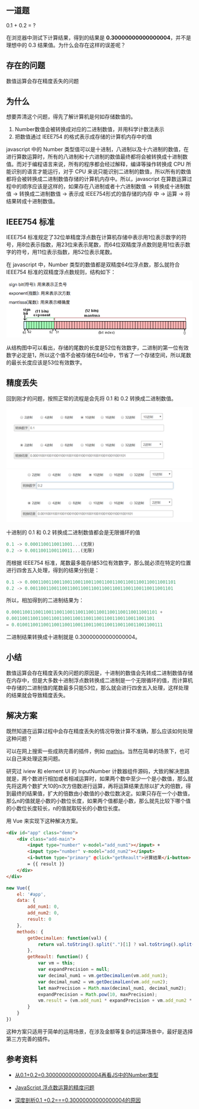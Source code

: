 ## 一道题

0.1 + 0.2 = ?

在浏览器中测试下计算结果，得到的结果是 **0.30000000000000004**，并不是理想中的 0.3 结果值。为什么会存在这样的误差呢？

## 存在的问题

数值运算会存在精度丢失的问题

## 为什么

想要弄清这个问题，得先了解计算机是何如存储数值的。

1. Number数值会被转换成对应的二进制数值，并用科学计数法表示
2. 把数值通过 IEEE754 的格式表示成存储的计算机内存中的值

javascript 中的 Number 类型值可以是十进制，八进制以及十六进制的数值，在进行算数运算时，所有的八进制和十六进制的数值最终都将会被转换成十进制数值。而对于编程语言来说，所有的程序都会经过解释，编译等操作转换成 CPU 所能识别的语言才能运行，对于 CPU 来说只能识别二进制的数值，所以所有的数值都将会被转换成二进制数值存储的计算机内存中。所以，javascript 在算数运算过程中的顺序应该是这样的，如果存在八进制或者十六进制数值 -> 转换成十进制数值 -> 转换成二进制数值 -> 表示成 IEEE754形式的值存储的内存 中 -> 运算 -> 将结果转成十进制数值。

## IEEE754 标准

IEEE754 标准规定了32位单精度浮点数在计算机存储中表示用1位表示数字的符号，用8位表示指数，用23位来表示尾数，而64位双精度浮点数则是用1位表示数字的符号，用11位表示指数，用52位表示尾数。

在 javascript 中，Number 类型的数值都是双精度64位浮点数，那么就符合 IEEE754 标准的双精度浮点数规则，结构如下：

![IEEE754结构](../assets/q3.png)


从结构图中可以看出，存储的尾数的长度是52位有效数字，二进制的第一位有效数字必定是1，所以这个值不会被存储在64位中，节省了一个存储空间，所以尾数的最长长度应该是53位有效数字。

## 精度丢失

回到刚才的问题，按照正常的流程是会先将 0.1 和 0.2 转换成二进制数值。

![0.1转换二进制](../assets/q1.png)
![0.2转换二进制](../assets/q2.png)

十进制的 0.1 和 0.2 转换成二进制数值都会是无限循环的值
```javascript
0.1 -> 0.0001100110011001...(无限)
0.2 -> 0.0011001100110011...(无限)
```
而根据 IEEE754 标准，尾数最多能存储53位有效数字，那么就必须在特定的位置进行四舍五入处理，得到的结果分别是： 
```javascript
0.1 -> 0.0001100110011001100110011001100110011001100110011001101
0.2 -> 0.001100110011001100110011001100110011001100110011001101
```

所以，相加得到的二进制结果为：
```javascript
0.0001100110011001100110011001100110011001100110011001101 + 
0.001100110011001100110011001100110011001100110011001101 
= 0.0100110011001100110011001100110011001100110011001100111
```
二进制结果转换成十进制就是 0.30000000000000004。

## 小结

数值运算会存在精度丢失的问题的原因是，十进制的数值会先转成二进制数值存储在内存中，但是大多数十进制浮点数转换成二进制是一个无限循环的值，而计算机中存储的二进制值的尾数最多只能53位，那么就会进行四舍五入处理，这样处理的结果就会导致精度丢失。

## 解决方案

既然知道在运算过程中会存在精度丢失的情况导致计算不准确，那么应该如何处理这种问题？

可以在网上搜索一些成熟完善的插件，例如 [mathjs](https://github.com/josdejong/mathjs)。当然在简单的场景下，也可以自己来处理这类问题。

研究过 iview 和 element UI 的 InputNumber 计数器组件源码，大致的解决思路就是，两个数进行相加或者相减运算时，如果两个数中至少一个是小数值，那么就先将这两个数扩大10的n次方倍数进行运算，再将运算结果去除以扩大的倍数，得到最终的结果值，扩大的倍数由小数值的小数位数决定。如果只存在一个小数值，那么n的值就是小数的小数位长度，如果两个值都是小数，那么就先比较下哪个值的小数位长度较长，n的值就取较长的小数位长度。

用 Vue 来实现下这种解决方案。
```html
<div id="app" class="demo">
    <div class="add-main">
        <input type="number" v-model="add_num1"></input> + 
        <input type="number" v-model="add_num2"></input> 
        <i-button type="primary" @click="getReault">计算结果</i-button>
        = {{ result }}
    </div>
</div>
```
```javascript
new Vue({
    el: '#app',
    data: {
        add_num1: 0,
        add_num2: 0,
        result: 0
    },
    methods: {
        getDecimalLen: function(val) {
            return val.toString().split(".")[1] ? val.toString().split(".")[1].length : 0;
        },
        getReault: function() {
            var vm = this;
            var expandPrecision = null;
            var decimal_num1 = vm.getDecimalLen(vm.add_num1);
            var decimal_num2 = vm.getDecimalLen(vm.add_num2);
            let maxPrecision = Math.max(decimal_num1, decimal_num2);
            expandPrecision = Math.pow(10, maxPrecision);
            vm.result = (vm.add_num1 * expandPrecision + vm.add_num2 * expandPrecision) / expandPrecision;
        }
    }
})
```

这种方案只适用于简单的运用场景，在涉及金额等复杂的运算场景中，最好是选择第三方完善的插件。

## 参考资料

* [从0.1+0.2=0.30000000000000004再看JS中的Number类型](https://juejin.im/post/5a6fce10f265da3e261c3c71)

* [JavaScript 浮点数运算的精度问题](http://www.css88.com/archives/7340)

* [深度剖析0.1 +0.2===0.30000000000000004的原因](https://segmentfault.com/a/1190000011902474)

